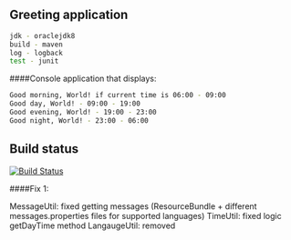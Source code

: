 ## Greeting application

```bash
jdk - oraclejdk8
build - maven
log - logback
test - junit
```

####Console application that displays:

```bash
Good morning, World! if current time is 06:00 - 09:00
Good day, World! - 09:00 - 19:00
Good evening, World! - 19:00 - 23:00
Good night, World! - 23:00 - 06:00
```

## Build status
[![Build Status](https://travis-ci.org/vmezhevikin/greeting.svg?branch=master)](https://travis-ci.org/vmezhevikin/greeting)

####Fix 1:

MessageUtil: fixed getting messages (ResourceBundle + different messages.properties files for supported languages)
TimeUtil: fixed logic getDayTime method
LangaugeUtil: removed